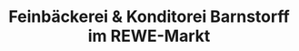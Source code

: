 ---
title: "Feinbäckerei & Konditorei Barnstorff im REWE-Markt"
url: /bremervoerde/feinbaeckerei-und-konditorei-barnstorff-im-rewe-markt/
shop: Bäckerei
---
